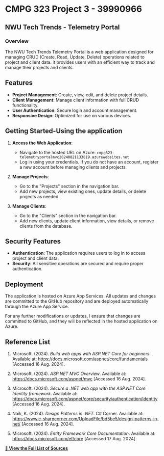 # CMPG 323 Project 3 - 39990966

## NWU Tech Trends - Telemetry Portal

### Overview

The NWU Tech Trends Telemetry Portal is a web application designed for managing CRUD (Create, Read, Update, Delete) operations related to project and client data. It provides users with an efficient way to track and manage their projects and clients.

## Features

- **Project Management**: Create, view, edit, and delete project details.
- **Client Management**: Manage client information with full CRUD functionality.
- **User Authentication**: Secure login and account management.
- **Responsive Design**: Optimized for use on various devices.

## Getting Started-Using the application

1. **Access the Web Application**:
   - Navigate to the hosted URL on Azure: `cmpg323-telemetryportalmvc20240821133819.azurewebsites.net`
   - Log in using your credentials. If you do not have an account, register a new account before managing clients and projects.

2. **Manage Projects**:
   - Go to the "Projects" section in the navigation bar.
   - Add new projects, view existing ones, update details, or delete projects as needed.

3. **Manage Clients**:
   - Go to the "Clients" section in the navigation bar.
   - Add new clients, update client information, view details, or remove clients from the database.

## Security Features

- **Authentication**: The application requires users to log in to access project and client data.
- **Security**: All sensitive operations are secured and require proper authentication.


## Deployment

The application is hosted on Azure App Services. All updates and changes are committed to the GitHub repository and are deployed automatically through the Azure App Service.

For any further modifications or updates, I ensure that changes are committed to GitHub, and they will be reflected in the hosted application on Azure.

## Reference List

1. Microsoft. (2024). *Build web apps with ASP.NET Core for beginners*. Available at: https://docs.microsoft.com/aspnet/core/fundamentals [Accessed 16 Aug. 2024].

2. Microsoft. (2024). *ASP.NET MVC Overview*. Available at: https://docs.microsoft.com/aspnet/mvc [Accessed 16 Aug. 2024].

3. Microsoft. (2024). *Secure a .NET web app with the ASP.NET Core Identity framework*. Available at: https://docs.microsoft.com/aspnet/core/security/authentication/identity [Accessed 16 Aug. 2024].

4. Naik, K. (2024). *Design Patterns in .NET*. C# Corner. Available at: https://www.c-sharpcorner.com/UploadFile/bd5be5/design-patterns-in-net/ [Accessed 16 Aug. 2024].

5. Microsoft. (2024). *Entity Framework Core Documentation*. Available at: https://docs.microsoft.com/ef/core [Accessed 17 Aug. 2024].

**[📄 View the Full List of Sources](https://github.com/jackson951/CMPG323-PROJECT3-39990966/blob/8254af5a266a3b14a8ff9eedd9c0442983a4cb94/REFERENCE%20LIST.docx)**
